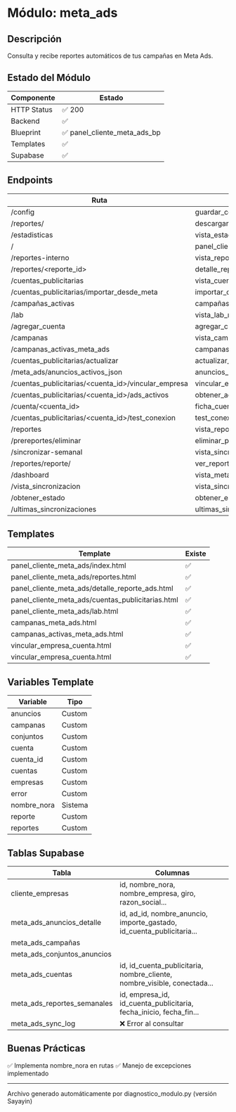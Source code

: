 # Módulo: meta_ads

## Descripción
Consulta y recibe reportes automáticos de tus campañas en Meta Ads.

## Estado del Módulo
| Componente | Estado |
|------------|---------|
| HTTP Status | ✅ 200 |
| Backend | ✅ |
| Blueprint | ✅ panel_cliente_meta_ads_bp |
| Templates | ✅ |
| Supabase | ✅ |

## Endpoints
| Ruta | Función | Blueprint |
|------|----------|-----------|
| /config | guardar_config_reportes | panel_cliente_meta_ads_bp |
| /reportes/<uuid> | descargar_reporte_semanal_panel | panel_cliente_meta_ads_bp |
| /estadisticas | vista_estadisticas_ads | panel_cliente_meta_ads_bp |
| / | panel_cliente_meta_ads | panel_cliente_meta_ads_bp |
| /reportes-interno | vista_reportes_meta_ads_interno | panel_cliente_meta_ads_bp |
| /reportes/<reporte_id> | detalle_reporte_ads | panel_cliente_meta_ads_bp |
| /cuentas_publicitarias | vista_cuentas_publicitarias | panel_cliente_meta_ads_bp |
| /cuentas_publicitarias/importar_desde_meta | importar_cuentas_desde_meta | panel_cliente_meta_ads_bp |
| /campañas_activas | campañas_activas | panel_cliente_meta_ads_bp |
| /lab | vista_lab_meta_ads | panel_cliente_meta_ads_bp |
| /agregar_cuenta | agregar_cuenta | panel_cliente_meta_ads_bp |
| /campanas | vista_campanas | panel_cliente_meta_ads_bp |
| /campanas_activas_meta_ads | campanas_activas_meta_ads | panel_cliente_meta_ads_bp |
| /cuentas_publicitarias/actualizar | actualizar_cuentas_publicitarias | panel_cliente_meta_ads_bp |
| /meta_ads/anuncios_activos_json | anuncios_activos_json | panel_cliente_meta_ads_bp |
| /cuentas_publicitarias/<cuenta_id>/vincular_empresa | vincular_empresa_a_cuenta | panel_cliente_meta_ads_bp |
| /cuentas_publicitarias/<cuenta_id>/ads_activos | obtener_ads_activos_endpoint | panel_cliente_meta_ads_bp |
| /cuenta/<cuenta_id> | ficha_cuenta_publicitaria | panel_cliente_meta_ads_bp |
| /cuentas_publicitarias/<cuenta_id>/test_conexion | test_conexion_cuenta | panel_cliente_meta_ads_bp |
| /reportes | vista_reportes_meta_ads | panel_cliente_meta_ads_bp |
| /prereportes/eliminar | eliminar_prereporte | panel_cliente_meta_ads_bp |
| /sincronizar-semanal | vista_sincronizacion_semanal | panel_cliente_meta_ads_bp |
| /reportes/reporte/<uuid> | ver_reporte_meta_ads | panel_cliente_meta_ads_bp |
| /dashboard | vista_meta_ads | panel_cliente_meta_ads_bp |
| /vista_sincronizacion | vista_sincronizacion | vista_sincronizacion_bp |
| /obtener_estado | obtener_estado | vista_sincronizacion_bp |
| /ultimas_sincronizaciones | ultimas_sincronizaciones | vista_sincronizacion_bp |

## Templates
| Template | Existe |
|----------|---------|
| panel_cliente_meta_ads/index.html | ✅ |
| panel_cliente_meta_ads/reportes.html | ✅ |
| panel_cliente_meta_ads/detalle_reporte_ads.html | ✅ |
| panel_cliente_meta_ads/cuentas_publicitarias.html | ✅ |
| panel_cliente_meta_ads/lab.html | ✅ |
| campanas_meta_ads.html | ✅ |
| campanas_activas_meta_ads.html | ✅ |
| vincular_empresa_cuenta.html | ✅ |
| vincular_empresa_cuenta.html | ✅ |

## Variables Template
| Variable | Tipo |
|----------|------|
| anuncios | Custom |
| campanas | Custom |
| conjuntos | Custom |
| cuenta | Custom |
| cuenta_id | Custom |
| cuentas | Custom |
| empresas | Custom |
| error | Custom |
| nombre_nora | Sistema |
| reporte | Custom |
| reportes | Custom |

## Tablas Supabase
| Tabla | Columnas |
|-------|----------|
| cliente_empresas | id, nombre_nora, nombre_empresa, giro, razon_social... |
| meta_ads_anuncios_detalle | id, ad_id, nombre_anuncio, importe_gastado, id_cuenta_publicitaria... |
| meta_ads_campañas |  |
| meta_ads_conjuntos_anuncios |  |
| meta_ads_cuentas | id, id_cuenta_publicitaria, nombre_cliente, nombre_visible, conectada... |
| meta_ads_reportes_semanales | id, empresa_id, id_cuenta_publicitaria, fecha_inicio, fecha_fin... |
| meta_ads_sync_log | ❌ Error al consultar |

## Buenas Prácticas
✅ Implementa nombre_nora en rutas
✅ Manejo de excepciones implementado

---
Archivo generado automáticamente por diagnostico_modulo.py (versión Sayayin)